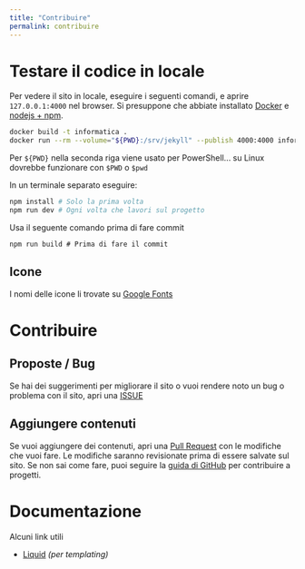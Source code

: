 ```yaml
---
title: "Contribuire"
permalink: contribuire
---
```


# Testare il codice in locale

Per vedere il sito in locale, eseguire i seguenti comandi, e aprire `127.0.0.1:4000` nel browser. Si presuppone che abbiate installato [Docker](https://www.docker.com/) e [nodejs + npm](https://nodejs.org/en).

```bash
docker build -t informatica .
docker run --rm --volume="${PWD}:/srv/jekyll" --publish 4000:4000 informatica
```

Per `${PWD}` nella seconda riga viene usato per PowerShell... su Linux dovrebbe funzionare con `$PWD` o `$pwd`

In un terminale separato eseguire:

```bash
npm install # Solo la prima volta
npm run dev # Ogni volta che lavori sul progetto
```

Usa il seguente comando prima di fare commit

```
npm run build # Prima di fare il commit
```

## Icone 

I nomi delle icone li trovate su [Google Fonts](https://fonts.google.com/icons)


# Contribuire 

## Proposte / Bug

Se hai dei suggerimenti per migliorare il sito o vuoi rendere noto un bug o problema con il sito, apri una [ISSUE](https://github.com/sapienzastudentsnetwork/informatica/issues)

## Aggiungere contenuti

Se vuoi aggiungere dei contenuti, apri una [Pull Request](https://github.com/sapienzastudentsnetwork/informatica/pulls) con le modifiche che vuoi fare. Le modifiche saranno revisionate prima di essere salvate sul sito. Se non sai come fare, puoi seguire la [guida di GitHub](https://docs.github.com/en/get-started/quickstart/contributing-to-projects) per contribuire a progetti.

# Documentazione

Alcuni link utili
- [Liquid](https://shopify.github.io/liquid/) *(per templating)*
